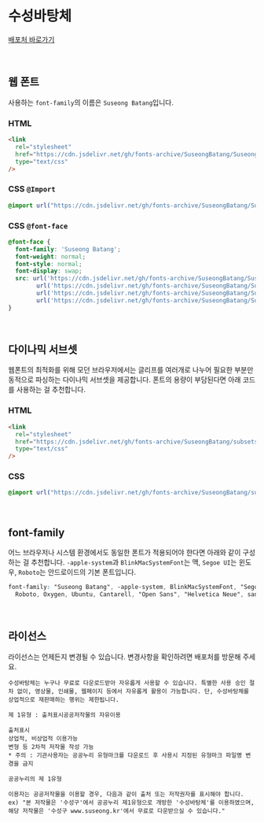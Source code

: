 # 수성바탕체

[배포처 바로가기](https://www.suseong.kr/index.do?menu_id=00041080)

&nbsp;

## 웹 폰트

사용하는 `font-family`의 이름은 `Suseong Batang`입니다.

### HTML

```html
<link
  rel="stylesheet"
  href="https://cdn.jsdelivr.net/gh/fonts-archive/SuseongBatang/SuseongBatang.css"
  type="text/css"
/>
```

### CSS `@Import`

```css
@import url("https://cdn.jsdelivr.net/gh/fonts-archive/SuseongBatang/SuseongBatang.css");
```

### CSS `@font-face`

```css
@font-face {
  font-family: 'Suseong Batang';
  font-weight: normal;
  font-style: normal;
  font-display: swap;
  src: url('https://cdn.jsdelivr.net/gh/fonts-archive/SuseongBatang/SuseongBatang.woff2') format('woff2'),
        url('https://cdn.jsdelivr.net/gh/fonts-archive/SuseongBatang/SuseongBatang.woff') format('woff'),
        url('https://cdn.jsdelivr.net/gh/fonts-archive/SuseongBatang/SuseongBatang.otf') format('opentype'),
        url('https://cdn.jsdelivr.net/gh/fonts-archive/SuseongBatang/SuseongBatang.ttf') format('truetype');
}
```

&nbsp;

## 다이나믹 서브셋

웹폰트의 최적화를 위해 모던 브라우저에서는 글리프를 여러개로 나누어 필요한 부분만 동적으로 파싱하는 다이나믹 서브셋을 제공합니다. 폰트의 용량이 부담된다면 아래 코드를 사용하는 걸 추천합니다.

### HTML

```html
<link 
  rel="stylesheet"
  href="https://cdn.jsdelivr.net/gh/fonts-archive/SuseongBatang/subsets/SuseongBatang-dynamic-subset.css"
  type="text/css"
/>
```

### CSS

```css
@import url("https://cdn.jsdelivr.net/gh/fonts-archive/SuseongBatang/subsets/SuseongBatang-dynamic-subset.css");
```

&nbsp;

## font-family

어느 브라우저나 시스템 환경에서도 동일한 폰트가 적용되어야 한다면 아래와 같이 구성하는 걸 추천합니다. `-apple-system`과 `BlinkMacSystemFont`는 맥, `Segoe UI`는 윈도우, `Roboto`는 안드로이드의 기본 폰트입니다.

```css
font-family: "Suseong Batang", -apple-system, BlinkMacSystemFont, "Segoe UI",
  Roboto, Oxygen, Ubuntu, Cantarell, "Open Sans", "Helvetica Neue", sans-serif;
```

&nbsp;

## 라이선스

라이선스는 언제든지 변경될 수 있습니다. 변경사항을 확인하려면 배포처를 방문해 주세요.

```
수성바탕체는 누구나 무료로 다운로드받아 자유롭게 사용할 수 있습니다. 특별한 사용 승인 절차 없이, 영상물, 인쇄물, 웹페이지 등에서 자유롭게 활용이 가능합니다. 단, 수성바탕체를 상업적으로 재판매하는 행위는 제한됩니다. 
 
제 1유형 : 출처표시공공저작물의 자유이용 
 
출처표시 
상업적, 비상업적 이용가능 
변형 등 2차적 저작물 작성 가능 
* 주의 : 기관사용자는 공공누리 유형마크를 다운로드 후 사용시 지정된 유형마크 파일명 변경을 금지 
 
공공누리의 제 1유형 
 
이용자는 공공저작물을 이용할 경우, 다음과 같이 출처 또는 저작권자를 표시해야 합니다. 
ex) "본 저작물은 '수성구'에서 공공누리 제1유형으로 개방한 '수성바탕체'를 이용하였으며, 해당 저작물은 '수성구 www.suseong.kr'에서 무료로 다운받으실 수 있습니다."
```
